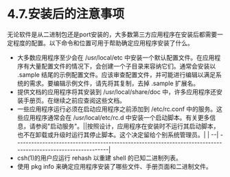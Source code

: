 # 4.7.安装后的注意事项

无论软件是从二进制包还是port安装的，大多数第三方应用程序在安装后都需要一定程度的配置。以下命令和位置可用于帮助确定应用程序安装了什么。

* 大多数应用程序至少会在 /usr/local/etc 中安装一个默认配置文件。在应用程序有大量配置文件的情况下，会创建一个子目录来容纳它们。通常会安装以 .sample 结尾的示例配置文件。应该审查配置文件，并可能进行编辑以满足系统的需求。要编辑示例文件，请先将其复制，去掉 .sample 扩展名。
* 提供文档的应用程序将其安装到 /usr/local/share/doc 中，许多应用程序还安装手册页。在继续之前应查阅这些文档。
* 一些应用程序运行必须在启动应用程序之前添加到 /etc/rc.conf 中的服务。这些应用程序通常会在 /usr/local/etc/rc.d 中安装一个启动脚本。有关更多信息，请参阅"启动服务"。||按照设计，应用程序在安装时不运行其启动脚本，也不在卸载或升级时运行其停止脚本。这个决定留给个别系统管理员。|
  | --| ------------------------------------------------------------------------------------------------------------|
* csh(1)的用户应运行 rehash 以重建 shell 的已知二进制列表。
* 使用 pkg info 来确定应用程序安装了哪些文件、手册页面和二进制文件。
